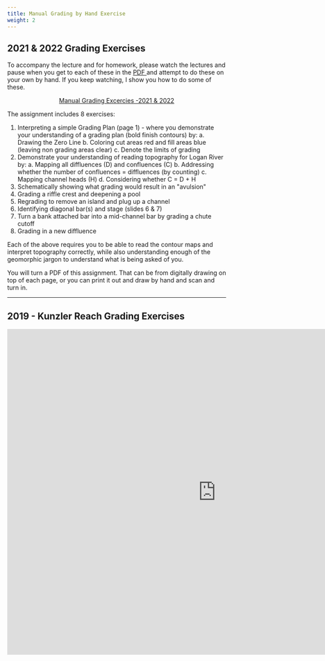 ```yaml
---
title: Manual Grading by Hand Exercise 
weight: 2
---
```


## 2021 & 2022 Grading Exercises

To accompany the lecture and for homework, please watch the lectures and pause when you get to each of these in the [PDF <i class="fa fa-file-pdf-o" aria-hidden="true"></i>](https://s3.us-west-2.amazonaws.com/etalweb.joewheaton.org/Courses/WATS5350/2022/WATS5350_Module_02_Grading-Exercise.pdf)  and attempt to do these on your own by hand. If you keep watching, I show you how to do some of these. 

<div class="row small-up-2 medium-up-2 large-up-3" align="center">
  <div class="column column-block">
	<a class="button hollow" href="https://s3.us-west-2.amazonaws.com/etalweb.joewheaton.org/Courses/WATS5350/2022/WATS5350_Module_02_Grading-Exercise.pdf"><i class="fa fa-file-pdf-o" aria-hidden="true"></i>  Manual Grading Excercies -2021 & 2022</a>
  </div>

 </div>

The assignment includes 8 exercises:
1. Interpreting a simple Grading Plan (page 1) - where you demonstrate your understanding of a grading plan (bold finish contours) by:
    a. Drawing the Zero Line
    b. Coloring cut areas red and fill areas blue (leaving non grading areas clear)
    c. Denote the limits of grading
 2. Demonstrate your understanding of reading topography for Logan River by:
        a. Mapping all diffluences (D) and confluences (C)
      b. Addressing whether the number of confluences = diffluences (by counting)
      c. Mapping channel heads (H)
      d. Considering whether C = D + H
 3. Schematically showing what grading would result in an "avulsion"
 4. Grading a riffle crest and deepening a pool
 5. Regrading to remove an island and plug up a channel
 6. Identifying diagonal bar(s) and stage (slides 6 & 7)
 7. Turn a bank attached bar into a mid-channel bar by grading a chute cutoff
 8. Grading in a new diffluence

Each of the above requires you to be able to read the contour maps and interpret topography correctly, while also understanding enough of the geomorphic jargon to understand what is being asked of you.

You will turn a PDF of this assignment. That can be from digitally drawing on top of each page, or you can print it out and draw by hand and scan and turn in. 

----

## 2019 - Kunzler Reach Grading Exercises

<div class="responsive-embed">
<iframe src="https://docs.google.com/presentation/d/e/2PACX-1vS_Q3noyaqXERXq678qWGYMsqZdGKKjs5Ry3GLKoN5x-JXTIzoWCXg8Oy1oa4Km7IQJgnUYRsZRMHf8/embed?start=false&loop=false&delayms=3000" frameborder="0" width="960" height="749" allowfullscreen="true" mozallowfullscreen="true" webkitallowfullscreen="true"></iframe>
</div>